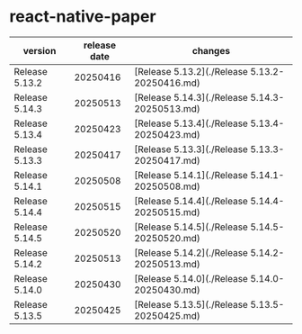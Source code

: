 # react-native-paper	


|version|release date|changes|
|---|---|---|
|Release 5.13.2|20250416|[Release 5.13.2](./Release 5.13.2-20250416.md)|
|Release 5.14.3|20250513|[Release 5.14.3](./Release 5.14.3-20250513.md)|
|Release 5.13.4|20250423|[Release 5.13.4](./Release 5.13.4-20250423.md)|
|Release 5.13.3|20250417|[Release 5.13.3](./Release 5.13.3-20250417.md)|
|Release 5.14.1|20250508|[Release 5.14.1](./Release 5.14.1-20250508.md)|
|Release 5.14.4|20250515|[Release 5.14.4](./Release 5.14.4-20250515.md)|
|Release 5.14.5|20250520|[Release 5.14.5](./Release 5.14.5-20250520.md)|
|Release 5.14.2|20250513|[Release 5.14.2](./Release 5.14.2-20250513.md)|
|Release 5.14.0|20250430|[Release 5.14.0](./Release 5.14.0-20250430.md)|
|Release 5.13.5|20250425|[Release 5.13.5](./Release 5.13.5-20250425.md)|
